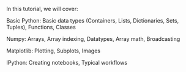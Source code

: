 In this tutorial, we will cover:

Basic Python: Basic data types (Containers, Lists, Dictionaries, Sets, Tuples), Functions, Classes

Numpy: Arrays, Array indexing, Datatypes, Array math, Broadcasting

Matplotlib: Plotting, Subplots, Images

IPython: Creating notebooks, Typical workflows

